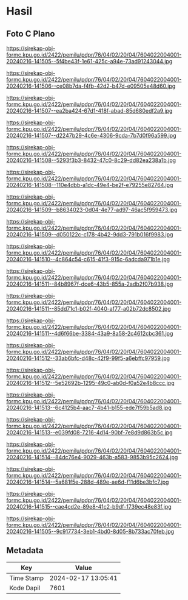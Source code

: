 # Hasil

## Foto C Plano

https://sirekap-obj-formc.kpu.go.id/2422/pemilu/pdpr/76/04/02/20/04/7604022004001-20240216-141505--5f4be43f-1e61-425c-a94e-73ad91243044.jpg

https://sirekap-obj-formc.kpu.go.id/2422/pemilu/pdpr/76/04/02/20/04/7604022004001-20240216-141506--ce08b7da-f4fb-42d2-b47d-e09505e48d60.jpg

https://sirekap-obj-formc.kpu.go.id/2422/pemilu/pdpr/76/04/02/20/04/7604022004001-20240216-141507--ea2ba424-67d1-418f-abad-85d680edf2a9.jpg

https://sirekap-obj-formc.kpu.go.id/2422/pemilu/pdpr/76/04/02/20/04/7604022004001-20240216-141507--d2247b29-4c6e-4306-9cda-7b7d0f96a599.jpg

https://sirekap-obj-formc.kpu.go.id/2422/pemilu/pdpr/76/04/02/20/04/7604022004001-20240216-141508--5293f3b3-8432-47c0-8c29-dd82ea238a1b.jpg

https://sirekap-obj-formc.kpu.go.id/2422/pemilu/pdpr/76/04/02/20/04/7604022004001-20240216-141508--110e4dbb-a1dc-49e4-be2f-e79255e82764.jpg

https://sirekap-obj-formc.kpu.go.id/2422/pemilu/pdpr/76/04/02/20/04/7604022004001-20240216-141509--b8634023-0d04-4e77-ad97-46ac5f959473.jpg

https://sirekap-obj-formc.kpu.go.id/2422/pemilu/pdpr/76/04/02/20/04/7604022004001-20240216-141509--d050122c-c178-4b42-9dd3-791b016f9983.jpg

https://sirekap-obj-formc.kpu.go.id/2422/pemilu/pdpr/76/04/02/20/04/7604022004001-20240216-141510--4c864c54-c615-41f3-915c-6adcda971b1e.jpg

https://sirekap-obj-formc.kpu.go.id/2422/pemilu/pdpr/76/04/02/20/04/7604022004001-20240216-141511--84b8967f-dce6-43b5-855a-2adb2f07b938.jpg

https://sirekap-obj-formc.kpu.go.id/2422/pemilu/pdpr/76/04/02/20/04/7604022004001-20240216-141511--85dd71c1-b02f-4040-af77-a02b72dc8502.jpg

https://sirekap-obj-formc.kpu.go.id/2422/pemilu/pdpr/76/04/02/20/04/7604022004001-20240216-141511--4d6f66be-3384-43a9-8a58-2c4612cbc361.jpg

https://sirekap-obj-formc.kpu.go.id/2422/pemilu/pdpr/76/04/02/20/04/7604022004001-20240216-141512--33ab6bfc-d48c-42f9-99f5-a6ebffc97959.jpg

https://sirekap-obj-formc.kpu.go.id/2422/pemilu/pdpr/76/04/02/20/04/7604022004001-20240216-141512--5e52692b-1295-49c0-ab0d-f0a52e4b8ccc.jpg

https://sirekap-obj-formc.kpu.go.id/2422/pemilu/pdpr/76/04/02/20/04/7604022004001-20240216-141513--6c4125b4-aac7-4b41-b155-ede7f59b5ad8.jpg

https://sirekap-obj-formc.kpu.go.id/2422/pemilu/pdpr/76/04/02/20/04/7604022004001-20240216-141513--e039fd08-7216-4d14-90bf-7e8d9d863b5c.jpg

https://sirekap-obj-formc.kpu.go.id/2422/pemilu/pdpr/76/04/02/20/04/7604022004001-20240216-141514--84dc76e4-9029-463b-a583-9853b95c2624.jpg

https://sirekap-obj-formc.kpu.go.id/2422/pemilu/pdpr/76/04/02/20/04/7604022004001-20240216-141514--5a681f5e-288d-489e-ae6d-f11d6be3bfc7.jpg

https://sirekap-obj-formc.kpu.go.id/2422/pemilu/pdpr/76/04/02/20/04/7604022004001-20240216-141515--cae4cd2e-89e8-41c2-b9df-1739ec48e83f.jpg

https://sirekap-obj-formc.kpu.go.id/2422/pemilu/pdpr/76/04/02/20/04/7604022004001-20240216-141505--9c917734-3eb1-4bd0-8d05-8b733ac70feb.jpg


## Metadata

| Key        | Value               |
| ---------- | ------------------- |
| Time Stamp | 2024-02-17 13:05:41 |
| Kode Dapil | 7601                |



